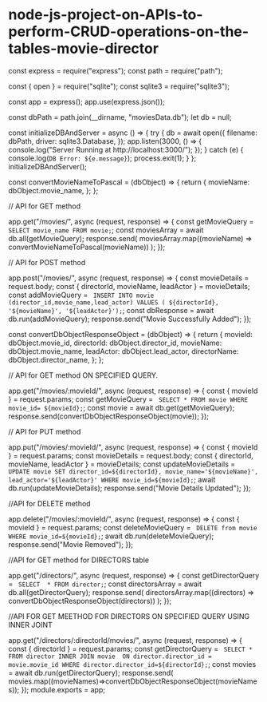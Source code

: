 # node-js-project-on-APIs-to-perform-CRUD-operations-on-the-tables-movie-director

const express = require("express");
const path = require("path");

const { open } = require("sqlite");
const sqlite3 = require("sqlite3");

const app = express();
app.use(express.json());

const dbPath = path.join(__dirname, "moviesData.db");
let db = null;

const initializeDBAndServer = async () => {
  try {
    db = await open({
      filename: dbPath,
      driver: sqlite3.Database,
    });
    app.listen(3000, () => {
      console.log("Server Running at http://localhost:3000/");
    });
  } catch (e) {
    console.log(`DB Error: ${e.message}`);
    process.exit(1);
  }
};
initializeDBAndServer();

const convertMovieNameToPascal = (dbObject) => {
  return {
    movieName: dbObject.movie_name,
  };
};

// API for GET method

app.get("/movies/", async (request, response) => {
  const getMovieQuery = `
    SELECT
    movie_name
    FROM
    movie;`;
  const moviesArray = await db.all(getMovieQuery);
  response.send(
    moviesArray.map((movieName) => convertMovieNameToPascal(movieName))
  );
});

// API for POST method

app.post("/movies/", async (request, response) => {
  const movieDetails = request.body;
  const { directorId, movieName, leadActor } = movieDetails;
  const addMovieQuery = `
    INSERT INTO
    movie (director_id,movie_name,lead_actor)
    VALUES
    (
     ${directorId},
    '${movieName}',
    '${leadActor}');`;
  const dbResponse = await db.run(addMovieQuery);
  response.send("Movie Successfully Added");
});

const convertDbObjectResponseObject = (dbObject) => {
  return {
    movieId: dbObject.movie_id,
    directorId: dbObject.director_id,
    movieName: dbObject.movie_name,
    leadActor: dbObject.lead_actor,
    directorName: dbObject.director_name,
  };
};

// API for GET method ON SPECIFIED QUERY.

app.get("/movies/:movieId/", async (request, response) => {
  const { movieId } = request.params;
  const getMovieQuery = `
    SELECT
    *
    FROM
    movie
    WHERE
    movie_id= ${movieId};`;
  const movie = await db.get(getMovieQuery);
  response.send(convertDbObjectResponseObject(movie));
});

// API for PUT method

app.put("/movies/:movieId/", async (request, response) => {
  const { movieId } = request.params;
  const movieDetails = request.body;
  const { directorId, movieName, leadActor } = movieDetails;
  const updateMovieDetails = `
    UPDATE
    movie
    SET
    director_id=${directorId},
    movie_name='${movieName}',
    lead_actor='${leadActor}'
    WHERE
    movie_id=${movieId};`;
  await db.run(updateMovieDetails);
  response.send("Movie Details Updated");
});

//API for DELETE method

app.delete("/movies/:movieId/", async (request, response) => {
  const { movieId } = request.params;
  const deleteMovieQuery = `
    DELETE from
    movie
    WHERE
    movie_id=${movieId};`;
  await db.run(deleteMovieQuery);
  response.send("Movie Removed");
});

//API for GET method for DIRECTORS table

app.get("/directors/", async (request, response) => {
  const getDirectorQuery = `
    SELECT 
    *
    FROM
    director;`;
  const directorsArray = await db.all(getDirectorQuery);
  response.send(
    directorsArray.map((directors) => convertDbObjectResponseObject(directors))
  );
});

//API FOR GET MEETHOD FOR DIRECTORS ON SPECIFIED QUERY USING INNER JOINT

app.get("/directors/:directorId/movies/", async (request, response) => {
  const { directorId } = request.params;
  const getDirectorQuery = `
    SELECT
    *
    FROM
    director INNER JOIN movie 
    ON director.director_id = movie.movie_id
    WHERE
    director.director_id=${directorId};`;
  const movies = await db.run(getDirectorQuery);
  response.send(
      movies.map((movieNames)=>convertDbObjectResponseObject(movieNames));
});
module.exports = app;
